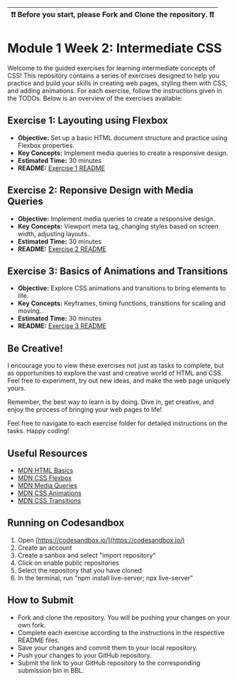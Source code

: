 | ❗️❗️  Before you start, please **Fork** and **Clone** the repository. ❗️❗️|
|-----------------------------------------|

# Module 1 Week 2: Intermediate CSS

Welcome to the guided exercises for learning intermediate concepts of CSS! This repository contains a series of exercises designed to help you practice and build your skills in creating web pages, styling them with CSS, and adding animations. For each exercise, follow the instructions given in the TODOs. Below is an overview of the exercises available:


## Exercise 1: Layouting using Flexbox

- **Objective:** Set up a basic HTML document structure and practice using Flexbox properties.
- **Key Concepts:** Implement media queries to create a responsive design.
- **Estimated Time:**  30 minutes
- **README:** [Exercise 1 README](1.%20Layouting%20using%20Flexbox/README.md)

## Exercise 2: Reponsive Design with Media Queries

- **Objective:** Implement media queries to create a responsive design.
- **Key Concepts:** Viewport meta tag, changing styles based on screen width, adjusting layouts..
- **Estimated Time:**  30 minutes
- **README:** [Exercise 2 README](2.%20Reponsive%20Design%20with%20Media%20Queries/README.md)

## Exercise 3: Basics of Animations and Transitions

- **Objective:** Explore CSS animations and transitions to bring elements to life.
- **Key Concepts:** Keyframes, timing functions, transitions for scaling and moving..
- **Estimated Time:**  30 minutes
- **README:** [Exercise 3 README](3.%20Basics%20of%20Animations%20and%20Transitions/README.md)

## Be Creative!

I encourage you to view these exercises not just as tasks to complete, but as opportunities to explore the vast and creative world of HTML and CSS. Feel free to experiment, try out new ideas, and make the web page uniquely yours.

Remember, the best way to learn is by doing. Dive in, get creative, and enjoy the process of bringing your web pages to life!

Feel free to navigate to each exercise folder for detailed instructions on the tasks. Happy coding!

## Useful Resources

- [MDN HTML Basics](https://developer.mozilla.org/en-US/docs/Learn/Getting_started_with_the_web/HTML_basics)
- [MDN CSS Flexbox](https://developer.mozilla.org/en-US/docs/Learn/CSS/CSS_layout/Flexbox)
- [MDN Media Queries](https://developer.mozilla.org/en-US/docs/Web/CSS/Media_Queries/Using_media_queries)
- [MDN CSS Animations](https://developer.mozilla.org/en-US/docs/Web/CSS/CSS_Animations)
- [MDN CSS Transitions](https://developer.mozilla.org/en-US/docs/Web/CSS/CSS_Transitions)

## Running on Codesandbox
1. Open [https://codesandbox.io/](https://codesandbox.io/)
1. Create an account
1. Create a sanbox and select "import repository"
1. Click on enable public repositories
1. Select the repository that you have cloned
1. In the terminal, run "npm install live-server; npx live-server"



## How to Submit

- Fork and clone the repository. You will be pushing your changes on your own fork.
- Complete each exercise according to the instructions in the respective README files.
- Save your changes and commit them to your local repository.
- Push your changes to your GitHub repository.
- Submit the link to your GitHub repository to the corresponding submission bin in BBL.
